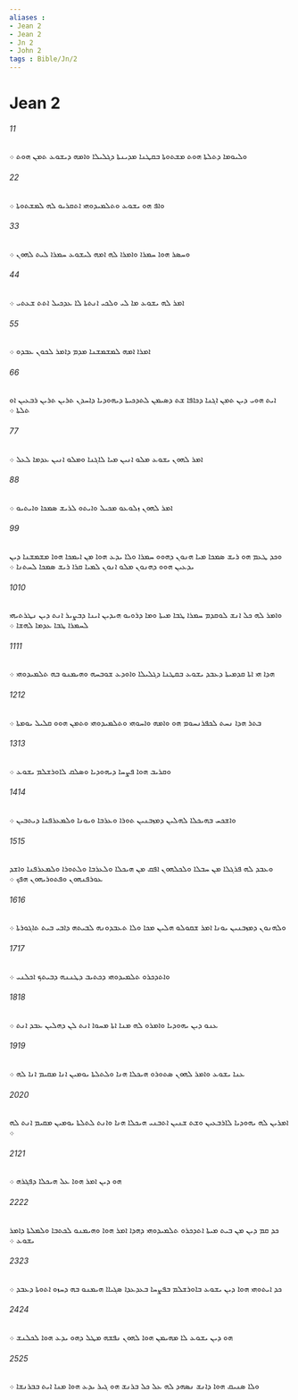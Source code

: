 ```yaml
---
aliases : 
- Jean 2
- Jean 2
- Jn 2
- John 2
tags : Bible/Jn/2
---
```


# Jean 2

###### 11
ܘܠܝܘܡܐ ܕܬܠܬܐ ܗܘܬ ܡܫܬܘܬܐ ܒܩܛܢܐ ܡܕܝܢܬܐ ܕܓܠܝܠܐ ܘܐܡܗ ܕܝܫܘܥ ܬܡܢ ܗܘܬ ܀
###### 22
ܘܐܦ ܗܘ ܝܫܘܥ ܘܬܠܡܝܕܘܗܝ ܐܬܩܪܝܘ ܠܗ ܠܡܫܬܘܬܐ ܀
###### 33
ܘܚܤܪ ܗܘܐ ܚܡܪܐ ܘܐܡܪܐ ܠܗ ܐܡܗ ܠܝܫܘܥ ܚܡܪܐ ܠܝܬ ܠܗܘܢ ܀
###### 44
ܐܡܪ ܠܗ ܝܫܘܥ ܡܐ ܠܝ ܘܠܟܝ ܐܢܬܬܐ ܠܐ ܥܕܟܝܠ ܐܬܬ ܫܥܬܝ ܀
###### 55
ܐܡܪܐ ܐܡܗ ܠܡܫܡܫܢܐ ܡܕܡ ܕܐܡܪ ܠܟܘܢ ܥܒܕܘ ܀
###### 66
ܐܝܬ ܗܘܝ ܕܝܢ ܬܡܢ ܐܓܢܐ ܕܟܐܦܐ ܫܬ ܕܤܝܡܢ ܠܬܕܟܝܬܐ ܕܝܗܘܕܝܐ ܕܐܚܕܢ ܬܪܝܢ ܬܪܝܢ ܪܒܥܝܢ ܐܘ ܬܠܬܐ ܀
###### 77
ܐܡܪ ܠܗܘܢ ܝܫܘܥ ܡܠܘ ܐܢܝܢ ܡܝܐ ܠܐܓܢܐ ܘܡܠܘ ܐܢܝܢ ܥܕܡܐ ܠܥܠ ܀
###### 88
ܐܡܪ ܠܗܘܢ ܙܠܘܥܘ ܡܟܝܠ ܘܐܝܬܘ ܠܪܝܫ ܤܡܟܐ ܘܐܝܬܝܘ ܀
###### 99
ܘܟܕ ܛܥܡ ܗܘ ܪܝܫ ܤܡܟܐ ܡܝܐ ܗܢܘܢ ܕܗܘܘ ܚܡܪܐ ܘܠܐ ܝܕܥ ܗܘܐ ܡܢ ܐܝܡܟܐ ܗܘܐ ܡܫܡܫܢܐ ܕܝܢ ܝܕܥܝܢ ܗܘܘ ܕܗܢܘܢ ܡܠܘ ܐܢܘܢ ܠܡܝܐ ܩܪܐ ܪܝܫ ܤܡܟܐ ܠܚܬܢܐ ܀
###### 1010
ܘܐܡܪ ܠܗ ܟܠ ܐܢܫ ܠܘܩܕܡ ܚܡܪܐ ܛܒܐ ܡܝܬܐ ܘܡܐ ܕܪܘܝܘ ܗܝܕܝܢ ܐܝܢܐ ܕܒܨܝܪ ܐܢܬ ܕܝܢ ܢܛܪܬܝܗܝ ܠܚܡܪܐ ܛܒܐ ܥܕܡܐ ܠܗܫܐ ܀
###### 1111
ܗܕܐ ܗܝ ܐܬܐ ܩܕܡܝܬܐ ܕܥܒܕ ܝܫܘܥ ܒܩܛܢܐ ܕܓܠܝܠܐ ܘܐܘܕܥ ܫܘܒܚܗ ܘܗܝܡܢܘ ܒܗ ܬܠܡܝܕܘܗܝ ܀
###### 1212
ܒܬܪ ܗܕܐ ܢܚܬ ܠܟܦܪܢܚܘܡ ܗܘ ܘܐܡܗ ܘܐܚܘܗܝ ܘܬܠܡܝܕܘܗܝ ܘܬܡܢ ܗܘܘ ܩܠܝܠ ܝܘܡܬܐ ܀
###### 1313
ܘܩܪܝܒ ܗܘܐ ܦܨܚܐ ܕܝܗܘܕܝܐ ܘܤܠܩ ܠܐܘܪܫܠܡ ܝܫܘܥ ܀
###### 1414
ܘܐܫܟܚ ܒܗܝܟܠܐ ܠܗܠܝܢ ܕܡܙܒܢܝܢ ܬܘܪܐ ܘܥܪܒܐ ܘܝܘܢܐ ܘܠܡܥܪܦܢܐ ܕܝܬܒܝܢ ܀
###### 1515
ܘܥܒܕ ܠܗ ܦܪܓܠܐ ܡܢ ܚܒܠܐ ܘܠܟܠܗܘܢ ܐܦܩ ܡܢ ܗܝܟܠܐ ܘܠܥܪܒܐ ܘܠܬܘܪܐ ܘܠܡܥܪܦܢܐ ܘܐܫܕ ܥܘܪܦܢܗܘܢ ܘܦܬܘܪܝܗܘܢ ܗܦܟ ܀
###### 1616
ܘܠܗܢܘܢ ܕܡܙܒܢܝܢ ܝܘܢܐ ܐܡܪ ܫܩܘܠܘ ܗܠܝܢ ܡܟܐ ܘܠܐ ܬܥܒܕܘܢܗ ܠܒܝܬܗ ܕܐܒܝ ܒܝܬ ܬܐܓܘܪܬܐ ܀
###### 1717
ܘܐܬܕܟܪܘ ܬܠܡܝܕܘܗܝ ܕܟܬܝܒ ܕܛܢܢܗ ܕܒܝܬܟ ܐܟܠܢܝ ܀
###### 1818
ܥܢܘ ܕܝܢ ܝܗܘܕܝܐ ܘܐܡܪܘ ܠܗ ܡܢܐ ܐܬܐ ܡܚܘܐ ܐܢܬ ܠܢ ܕܗܠܝܢ ܥܒܕ ܐܢܬ ܀
###### 1919
ܥܢܐ ܝܫܘܥ ܘܐܡܪ ܠܗܘܢ ܤܬܘܪܘ ܗܝܟܠܐ ܗܢܐ ܘܠܬܠܬܐ ܝܘܡܝܢ ܐܢܐ ܡܩܝܡ ܐܢܐ ܠܗ ܀
###### 2020
ܐܡܪܝܢ ܠܗ ܝܗܘܕܝܐ ܠܐܪܒܥܝܢ ܘܫܬ ܫܢܝܢ ܐܬܒܢܝ ܗܝܟܠܐ ܗܢܐ ܘܐܢܬ ܠܬܠܬܐ ܝܘܡܝܢ ܡܩܝܡ ܐܢܬ ܠܗ ܀
###### 2121
ܗܘ ܕܝܢ ܐܡܪ ܗܘܐ ܥܠ ܗܝܟܠܐ ܕܦܓܪܗ ܀
###### 2222
ܟܕ ܩܡ ܕܝܢ ܡܢ ܒܝܬ ܡܝܬܐ ܐܬܕܟܪܘ ܬܠܡܝܕܘܗܝ ܕܗܕܐ ܐܡܪ ܗܘܐ ܘܗܝܡܢܘ ܠܟܬܒܐ ܘܠܡܠܬܐ ܕܐܡܪ ܝܫܘܥ ܀
###### 2323
ܟܕ ܐܝܬܘܗܝ ܗܘܐ ܕܝܢ ܝܫܘܥ ܒܐܘܪܫܠܡ ܒܦܨܚܐ ܒܥܕܥܕܐ ܤܓܝܐܐ ܗܝܡܢܘ ܒܗ ܕܚܙܘ ܐܬܘܬܐ ܕܥܒܕ ܀
###### 2424
ܗܘ ܕܝܢ ܝܫܘܥ ܠܐ ܡܗܝܡܢ ܗܘܐ ܠܗܘܢ ܢܦܫܗ ܡܛܠ ܕܗܘ ܝܕܥ ܗܘܐ ܠܟܠܢܫ ܀
###### 2525
ܘܠܐ ܤܢܝܩ ܗܘܐ ܕܐܢܫ ܢܤܗܕ ܠܗ ܥܠ ܟܠ ܒܪܢܫ ܗܘ ܓܝܪ ܝܕܥ ܗܘܐ ܡܢܐ ܐܝܬ ܒܒܪܢܫܐ ܀
